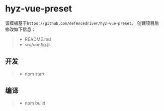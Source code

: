# hyz-vue-preset

该模板基于`https://github.com/defencedriver/hyz-vue-preset`。
创建项目后修改如下信息：

> - README.md
> - src/config.js

## 开发

> - npm start

## 编译

> - npm build

